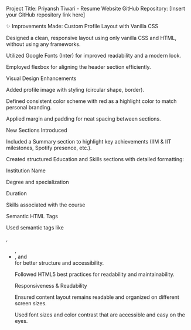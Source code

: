 Project Title: Priyansh Tiwari - Resume Website
GitHub Repository: [Insert your GitHub repository link here]

✨ Improvements Made:
Custom Profile Layout with Vanilla CSS

Designed a clean, responsive layout using only vanilla CSS and HTML, without using any frameworks.

Utilized Google Fonts (Inter) for improved readability and a modern look.

Employed flexbox for aligning the header section efficiently.

Visual Design Enhancements

Added profile image with styling (circular shape, border).

Defined consistent color scheme with red as a highlight color to match personal branding.

Applied margin and padding for neat spacing between sections.

New Sections Introduced

Included a Summary section to highlight key achievements (IIM & IIT milestones, Spotify presence, etc.).

Created structured Education and Skills sections with detailed formatting:

Institution Name

Degree and specialization

Duration

Skills associated with the course

Semantic HTML Tags

Used semantic tags like <section>, <ul>, <li>, and <footer> for better structure and accessibility.

Followed HTML5 best practices for readability and maintainability.

Responsiveness & Readability

Ensured content layout remains readable and organized on different screen sizes.

Used font sizes and color contrast that are accessible and easy on the eyes.
